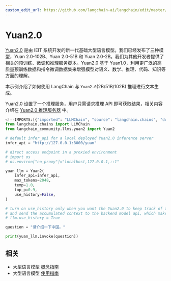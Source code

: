 ```yaml
---
custom_edit_url: https://github.com/langchain-ai/langchain/edit/master/docs/docs/integrations/llms/yuan2.ipynb
---
```

# Yuan2.0

[Yuan2.0](https://github.com/IEIT-Yuan/Yuan-2.0) 是由 IEIT 系统开发的新一代基础大型语言模型。我们已经发布了三种模型，Yuan 2.0-102B、Yuan 2.0-51B 和 Yuan 2.0-2B。我们为其他开发者提供了相关的预训练、微调和推理服务脚本。Yuan2.0 基于 Yuan1.0，利用更广泛的高质量预训练数据和指令微调数据集来增强模型对语义、数学、推理、代码、知识等方面的理解。

本示例介绍了如何使用 LangChain 与 `Yuan2.0`(2B/51B/102B) 推理进行文本生成。

Yuan2.0 设置了一个推理服务，用户只需请求推理 API 即可获取结果，相关内容介绍在 [Yuan2.0 推理服务器](https://github.com/IEIT-Yuan/Yuan-2.0/blob/main/docs/inference_server.md) 中。


```python
<!--IMPORTS:[{"imported": "LLMChain", "source": "langchain.chains", "docs": "https://python.langchain.com/api_reference/langchain/chains/langchain.chains.llm.LLMChain.html", "title": "Yuan2.0"}, {"imported": "Yuan2", "source": "langchain_community.llms.yuan2", "docs": "https://python.langchain.com/api_reference/community/llms/langchain_community.llms.yuan2.Yuan2.html", "title": "Yuan2.0"}]-->
from langchain.chains import LLMChain
from langchain_community.llms.yuan2 import Yuan2
```


```python
# default infer_api for a local deployed Yuan2.0 inference server
infer_api = "http://127.0.0.1:8000/yuan"

# direct access endpoint in a proxied environment
# import os
# os.environ["no_proxy"]="localhost,127.0.0.1,::1"

yuan_llm = Yuan2(
    infer_api=infer_api,
    max_tokens=2048,
    temp=1.0,
    top_p=0.9,
    use_history=False,
)

# turn on use_history only when you want the Yuan2.0 to keep track of the conversation history
# and send the accumulated context to the backend model api, which make it stateful. By default it is stateless.
# llm.use_history = True
```


```python
question = "请介绍一下中国。"
```


```python
print(yuan_llm.invoke(question))
```


## 相关

- 大型语言模型 [概念指南](/docs/concepts/#llms)
- 大型语言模型 [使用指南](/docs/how_to/#llms)
